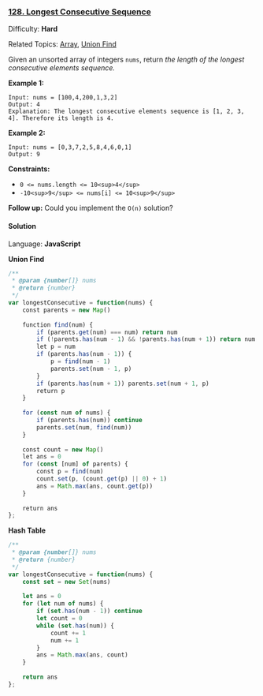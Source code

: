 ### [128\. Longest Consecutive Sequence](https://leetcode.com/problems/longest-consecutive-sequence/)

Difficulty: **Hard**  

Related Topics: [Array](https://leetcode.com/tag/array/), [Union Find](https://leetcode.com/tag/union-find/)


Given an unsorted array of integers `nums`, return _the length of the longest consecutive elements sequence._

**Example 1:**

```
Input: nums = [100,4,200,1,3,2]
Output: 4
Explanation: The longest consecutive elements sequence is [1, 2, 3, 4]. Therefore its length is 4.
```

**Example 2:**

```
Input: nums = [0,3,7,2,5,8,4,6,0,1]
Output: 9
```

**Constraints:**

*   `0 <= nums.length <= 10<sup>4</sup>`
*   `-10<sup>9</sup> <= nums[i] <= 10<sup>9</sup>`

**Follow up:** Could you implement the `O(n)` solution?

#### Solution

Language: **JavaScript**

**Union Find**
```javascript
/**
 * @param {number[]} nums
 * @return {number}
 */
var longestConsecutive = function(nums) {
    const parents = new Map()
    
    function find(num) {
        if (parents.get(num) === num) return num
        if (!parents.has(num - 1) && !parents.has(num + 1)) return num
        let p = num
        if (parents.has(num - 1)) {
            p = find(num - 1)
            parents.set(num - 1, p)
        }
        if (parents.has(num + 1)) parents.set(num + 1, p)
        return p
    }
    
    for (const num of nums) {
        if (parents.has(num)) continue
        parents.set(num, find(num))
    }
    
    const count = new Map()
    let ans = 0
    for (const [num] of parents) {
        const p = find(num)
        count.set(p, (count.get(p) || 0) + 1)
        ans = Math.max(ans, count.get(p))
    }
    
    return ans
};
```

**Hash Table**
```javascript
/**
 * @param {number[]} nums
 * @return {number}
 */
var longestConsecutive = function(nums) {
    const set = new Set(nums)
    
    let ans = 0
    for (let num of nums) {
        if (set.has(num - 1)) continue
        let count = 0
        while (set.has(num)) {
            count += 1
            num += 1
        }
        ans = Math.max(ans, count)
    }
    
    return ans
};
```